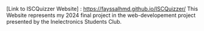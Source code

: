 [Link to ISCQuizzer Website] : https://fayssalhmd.github.io/ISCQuizzer/
This Website represents my 2024 final project in the web-developement project presented by the Inelectronics Students Club.
